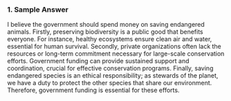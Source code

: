 ### 1. Sample Answer

I believe the government should spend money on saving endangered animals. Firstly, preserving biodiversity is a public good that benefits everyone. For instance, healthy ecosystems ensure clean air and water, essential for human survival. Secondly, private organizations often lack the resources or long-term commitment necessary for large-scale conservation efforts. Government funding can provide sustained support and coordination, crucial for effective conservation programs. Finally, saving endangered species is an ethical responsibility; as stewards of the planet, we have a duty to protect the other species that share our environment. Therefore, government funding is essential for these efforts.